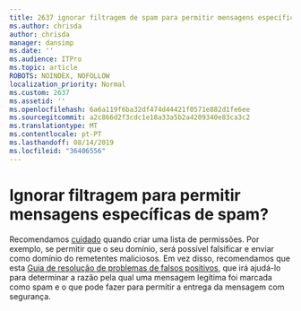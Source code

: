 ```yaml
---
title: 2637 ignorar filtragem de spam para permitir mensagens específicas?
ms.author: chrisda
author: chrisda
manager: dansimp
ms.date: ''
ms.audience: ITPro
ms.topic: article
ROBOTS: NOINDEX, NOFOLLOW
localization_priority: Normal
ms.custom: 2637
ms.assetid: ''
ms.openlocfilehash: 6a6a119f6ba32df474d44421f0571e882d1fe6ee
ms.sourcegitcommit: a2c866d2f3cdc1e18a33a5b2a4209340e83ca3c2
ms.translationtype: MT
ms.contentlocale: pt-PT
ms.lasthandoff: 08/14/2019
ms.locfileid: "36406556"
---
```

# <a name="bypass-spam-filtering-to-allow-specific-messages"></a>Ignorar filtragem para permitir mensagens específicas de spam?

Recomendamos [cuidado](https://docs.microsoft.com/exchange/troubleshoot/antispam/cautions-against-bypassing-spam-filters) quando criar uma lista de permissões. Por exemplo, se permitir que o seu domínio, será possível falsificar e enviar como domínio do remetentes maliciosos.  Em vez disso, recomendamos que esta [Guia de resolução de problemas de falsos positivos](https://docs.microsoft.com/office365/securitycompliance/prevent-email-from-being-marked-as-spam), que irá ajudá-lo para determinar a razão pela qual uma mensagem legítima foi marcada como spam e o que pode fazer para permitir a entrega da mensagem com segurança.
